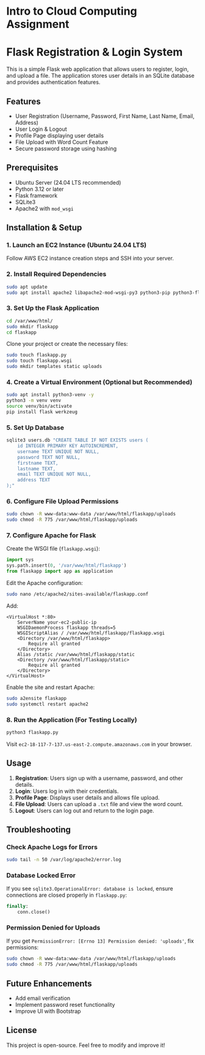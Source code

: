 # Intro to Cloud Computing Assignment 
# Flask Registration & Login System

This is a simple Flask web application that allows users to register, login, and upload a file. The application stores user details in an SQLite database and provides authentication features.

## Features
- User Registration (Username, Password, First Name, Last Name, Email, Address)
- User Login & Logout
- Profile Page displaying user details
- File Upload with Word Count Feature
- Secure password storage using hashing

## Prerequisites
- Ubuntu Server (24.04 LTS recommended)
- Python 3.12 or later
- Flask framework
- SQLite3
- Apache2 with `mod_wsgi`

## Installation & Setup
### 1. Launch an EC2 Instance (Ubuntu 24.04 LTS)
Follow AWS EC2 instance creation steps and SSH into your server.

### 2. Install Required Dependencies
```bash
sudo apt update
sudo apt install apache2 libapache2-mod-wsgi-py3 python3-pip python3-flask sqlite3 -y
```

### 3. Set Up the Flask Application
```bash
cd /var/www/html/
sudo mkdir flaskapp
cd flaskapp
```

Clone your project or create the necessary files:
```bash
sudo touch flaskapp.py
sudo touch flaskapp.wsgi
sudo mkdir templates static uploads
```

### 4. Create a Virtual Environment (Optional but Recommended)
```bash
sudo apt install python3-venv -y
python3 -m venv venv
source venv/bin/activate
pip install flask werkzeug
```

### 5. Set Up Database
```bash
sqlite3 users.db "CREATE TABLE IF NOT EXISTS users (
    id INTEGER PRIMARY KEY AUTOINCREMENT,
    username TEXT UNIQUE NOT NULL,
    password TEXT NOT NULL,
    firstname TEXT,
    lastname TEXT,
    email TEXT UNIQUE NOT NULL,
    address TEXT
);"
```

### 6. Configure File Upload Permissions
```bash
sudo chown -R www-data:www-data /var/www/html/flaskapp/uploads
sudo chmod -R 775 /var/www/html/flaskapp/uploads
```

### 7. Configure Apache for Flask
Create the WSGI file (`flaskapp.wsgi`):
```python
import sys
sys.path.insert(0, '/var/www/html/flaskapp')
from flaskapp import app as application
```

Edit the Apache configuration:
```bash
sudo nano /etc/apache2/sites-available/flaskapp.conf
```
Add:
```
<VirtualHost *:80>
    ServerName your-ec2-public-ip
    WSGIDaemonProcess flaskapp threads=5
    WSGIScriptAlias / /var/www/html/flaskapp/flaskapp.wsgi
    <Directory /var/www/html/flaskapp>
        Require all granted
    </Directory>
    Alias /static /var/www/html/flaskapp/static
    <Directory /var/www/html/flaskapp/static>
        Require all granted
    </Directory>
</VirtualHost>
```
Enable the site and restart Apache:
```bash
sudo a2ensite flaskapp
sudo systemctl restart apache2
```

### 8. Run the Application (For Testing Locally)
```bash
python3 flaskapp.py
```
Visit `ec2-18-117-7-137.us-east-2.compute.amazonaws.com` in your browser.

## Usage
1. **Registration**: Users sign up with a username, password, and other details.
2. **Login**: Users log in with their credentials.
3. **Profile Page**: Displays user details and allows file upload.
4. **File Upload**: Users can upload a `.txt` file and view the word count.
5. **Logout**: Users can log out and return to the login page.

## Troubleshooting
### Check Apache Logs for Errors
```bash
sudo tail -n 50 /var/log/apache2/error.log
```

### Database Locked Error
If you see `sqlite3.OperationalError: database is locked`, ensure connections are closed properly in `flaskapp.py`:
```python
finally:
    conn.close()
```

### Permission Denied for Uploads
If you get `PermissionError: [Errno 13] Permission denied: 'uploads'`, fix permissions:
```bash
sudo chown -R www-data:www-data /var/www/html/flaskapp/uploads
sudo chmod -R 775 /var/www/html/flaskapp/uploads
```

## Future Enhancements
- Add email verification
- Implement password reset functionality
- Improve UI with Bootstrap

## License
This project is open-source. Feel free to modify and improve it!

